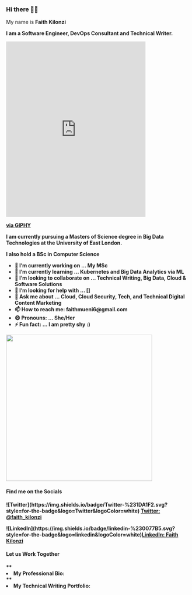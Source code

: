### Hi there 👋:smile:

<p>My name is <b>Faith Kilonzi<b> </p>
  <p>I am a Software Engineer, DevOps Consultant and Technical Writer.</p> 

<iframe src="https://giphy.com/embed/M9gbBd9nbDrOTu1Mqx" width="382" height="480" frameBorder="0" class="giphy-embed" allowFullScreen></iframe>
  <p><a href="https://giphy.com/gifs/hacktiv8-coding-codingfromhome-fromhome-M9gbBd9nbDrOTu1Mqx">via GIPHY</a></p>

<p>I am currently pursuing a Masters of Science degree in Big Data Technologies at the University of East London. </p>
  <p>I also hold a BSc in Computer Science </p>




<ul>
<li>🔭 I’m currently working on ... My MSc </li>
<li>🌱 I’m currently learning ... Kubernetes and Big Data Analytics via ML  </li>
<li>👯 I’m looking to collaborate on ... Technical Writing, Big Data,  Cloud & Software Solutions  </li>
<li>🤔 I’m looking for help with ... []  </li>
<li>💬 Ask me about ... Cloud, Cloud Security, Tech, and Technical Digital Content Marketing  </li>
<li>📫 How to reach me: faithmueni6@gmail.com  </li>
<li>😄 Pronouns: ... She/Her  </li>
<li>⚡ Fun fact: ... I am pretty shy :)  </li>
</ul>

<div><img src="https://github-readme-stats.vercel.app/api?username=kilonzif&show_icons=true&theme=ADD_THEME_HERE" width="400"> </div>



  <h4>Find me on the Socials </h4>
  <p> ![Twitter](https://img.shields.io/badge/Twitter-%231DA1F2.svg?style=for-the-badge&logo=Twitter&logoColor=white) <a href="https://twitter.com/faith_kilonzi">Twitter: @faith_kilonzi</a> </p>
  <p>![LinkedIn](https://img.shields.io/badge/linkedin-%230077B5.svg?style=for-the-badge&logo=linkedin&logoColor=white)<a href="https://www.linkedin.com/in/faithkilonzi/">LinkedIn: Faith Kilonzi </a> </p>


  <h4>Let us Work Together </h4>
** <li>My Professional Bio: </li>
  ** <li>My Technical Writing Portfolio: </li>



